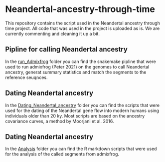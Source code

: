 # Neandertal-ancestry-through-time
This repository contains the script used in the Neandertal ancestry through time project. All code that was used in the project is uploaded as is. We are currently commenting and cleaning it up a bit.

## Pipline for calling Neandertal ancestry
In the [run_Admixfrog](https://github.com/LeonardoIasi/Neandertal-ancestry-through-time/edit/main/run_Admixfrog) folder you can find the snakemake pipline that were used to run admixfrog (Peter 2021) on the genomes to call Neandertal ancestry, generat summary statistics and match the segments to the reference seuqnces. 

## Dating Neandertal ancestry 
In the [Dating_Neandertal_ancestry](https://github.com/LeonardoIasi/Neandertal-ancestry-through-time/tree/main/Dating_Neandertal_ancestry) folder you can find the scripts that were used for the dating of the Neandertal gene flow into modern humans using individuals older than 20 ky. Most scripts are based on the ancestry covariance curves, a method by Moorjani et al. 2016. 

## Dating Neandertal ancestry 
In the [Analysis](https://github.com/LeonardoIasi/Neandertal-ancestry-through-time/tree/main/Analysis) folder you can find the R markdown scripts that were used for the analysis of the called segments from admixfrog.
